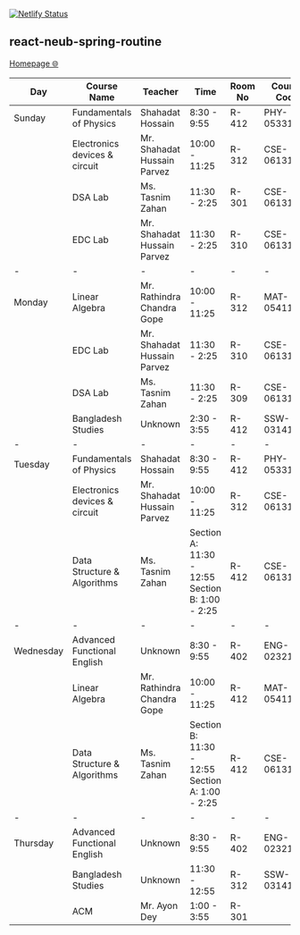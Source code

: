 [![Netlify Status](https://api.netlify.com/api/v1/badges/af7fee8a-23ef-4e1c-ad81-6754e0bc7060/deploy-status)](https://app.netlify.com/sites/spring23/deploys)

## react-neub-spring-routine

[Homepage 🌐](https://spring23.netlify.app)


| Day       | Course Name                        | Teacher                     | Time                             | Room No | Course Code  |
|-----------|-----------------------------------|-----------------------------|----------------------------------|---------|--------------|
| Sunday    | Fundamentals of Physics           | Shahadat Hossain            | 8:30 - 9:55                      | R-412   | PHY-05331201 |
|           | Electronics devices & circuit     | Mr. Shahadat Hussain Parvez  | 10:00 - 11:25                    | R-312   | CSE-06131213 |
|           | DSA Lab                           | Ms. Tasnim Zahan            | 11:30 - 2:25                     | R-301   | CSE-06131212 |
|           | EDC Lab                           | Mr. Shahadat Hussain Parvez  | 11:30 - 2:25                     | R-310   | CSE-06131214 |
|-          |-                                  |-                            |-                                 |-        |-             |
| Monday    | Linear Algebra                    | Mr. Rathindra Chandra Gope   | 10:00 - 11:25                    | R-312   | MAT-05411203 |
|           | EDC Lab                           | Mr. Shahadat Hussain Parvez  | 11:30 - 2:25                     | R-310   | CSE-06131214 |
|           | DSA Lab                           | Ms. Tasnim Zahan            | 11:30 - 2:25                     | R-309   | CSE-06131212 |
|           | Bangladesh Studies                | Unknown                     | 2:30 - 3:55                      | R-412   | SSW-03141202 |
|-          |-                                  |-                            |-                                 |-        |-             |
| Tuesday   | Fundamentals of Physics           | Shahadat Hossain            | 8:30 - 9:55                      | R-412   | PHY-05331201 |
|           | Electronics devices & circuit     | Mr. Shahadat Hussain Parvez  | 10:00 - 11:25                    | R-312   | CSE-06131213 |
|           | Data Structure & Algorithms       | Ms. Tasnim Zahan            | Section A: 11:30 - 12:55<br>Section B: 1:00 - 2:25 | R-412   | CSE-06131211 |
|-          |-                                  |-                            |-                                 |-        |-             |
| Wednesday | Advanced Functional English       | Unknown                     | 8:30 - 9:55                      | R-402   | ENG-02321201 |
|           | Linear Algebra                    | Mr. Rathindra Chandra Gope   | 10:00 - 11:25                    | R-412   | MAT-05411203 |
|           | Data Structure & Algorithms       | Ms. Tasnim Zahan            | Section B: 11:30 - 12:55<br>Section A: 1:00 - 2:25 | R-412   | CSE-06131211 |
|-          |-                                  |-                            |-                                 |-        |-             |
| Thursday  | Advanced Functional English       | Unknown                     | 8:30 - 9:55                      | R-402   | ENG-02321201 |
|           | Bangladesh Studies                | Unknown                     | 11:30 - 12:55                    | R-312   | SSW-03141202 |
|           | ACM                               | Mr. Ayon Dey                | 1:00 - 3:55                      | R-301   |              |


